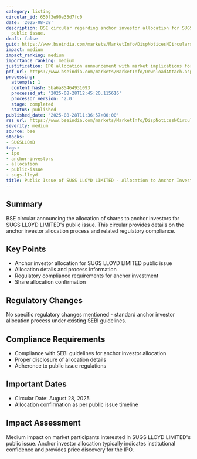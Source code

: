 ```yaml
---
category: listing
circular_id: 650f3e90a35d7fc0
date: '2025-08-28'
description: BSE circular regarding anchor investor allocation for SUGS LLOYD LIMITED's
  public issue.
draft: false
guid: https://www.bseindia.com/markets/MarketInfo/DispNoticesNCirculars.aspx?Noticeid={65C0C145-3276-4310-B09D-22724DC5E08E}&noticeno=20250828-23&dt=08/28/2025&icount=23&totcount=47&flag=0
impact: medium
impact_ranking: medium
importance_ranking: medium
justification: IPO allocation announcement with market implications for new listing
pdf_url: https://www.bseindia.com/markets/MarketInfo/DownloadAttach.aspx?id=20250828-23&attachedId=86f31d64-f966-4408-b4c5-9573e7c2e62d
processing:
  attempts: 1
  content_hash: 5ba6a85464931093
  processed_at: '2025-08-28T12:45:20.115616'
  processor_version: '2.0'
  stage: completed
  status: published
published_date: '2025-08-28T11:36:57+00:00'
rss_url: https://www.bseindia.com/markets/MarketInfo/DispNoticesNCirculars.aspx?Noticeid={65C0C145-3276-4310-B09D-22724DC5E08E}&noticeno=20250828-23&dt=08/28/2025&icount=23&totcount=47&flag=0
severity: medium
source: bse
stocks:
- SUGSLLOYD
tags:
- ipo
- anchor-investors
- allocation
- public-issue
- sugs-lloyd
title: Public Issue of SUGS LLOYD LIMITED - Allocation to Anchor Investors
---
```


## Summary

BSE circular announcing the allocation of shares to anchor investors for SUGS LLOYD LIMITED's public issue. This circular provides details on the anchor investor allocation process and related regulatory compliance.

## Key Points

- Anchor investor allocation for SUGS LLOYD LIMITED public issue
- Allocation details and process information
- Regulatory compliance requirements for anchor investment
- Share allocation confirmation

## Regulatory Changes

No specific regulatory changes mentioned - standard anchor investor allocation process under existing SEBI guidelines.

## Compliance Requirements

- Compliance with SEBI guidelines for anchor investor allocation
- Proper disclosure of allocation details
- Adherence to public issue regulations

## Important Dates

- Circular Date: August 28, 2025
- Allocation confirmation as per public issue timeline

## Impact Assessment

Medium impact on market participants interested in SUGS LLOYD LIMITED's public issue. Anchor investor allocation typically indicates institutional confidence and provides price discovery for the IPO.